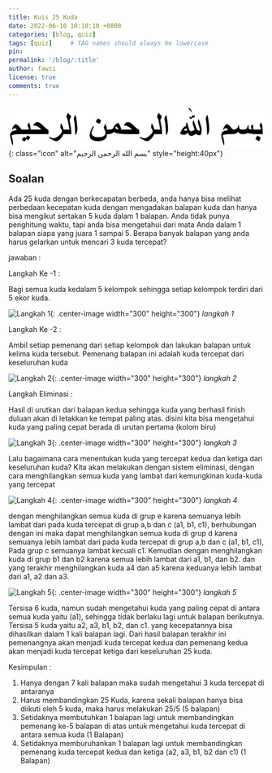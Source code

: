 ```yaml
---
title: Kuis 25 Kuda
date: 2022-06-10 10:10:10 +0800
categories: [blog, quiz]
tags: [quiz]     # TAG names should always be lowercase
pin: 
permalink: '/blog/:title'
author: fawzi
license: true
comments: true
---
```


![bismillah](/assets/img/bismillah.svg){: class="icon" alt="بسم الله الرحمن الرحيم" style="height:40px"}

## Soalan

Ada 25 kuda dengan berkecapatan berbeda, anda hanya bisa melihat perbedaan kecepatan kuda dengan mengadakan balapan kuda dan hanya bisa mengikut sertakan 5 kuda dalam 1 balapan. Anda tidak punya penghitung waktu, tapi anda bisa mengetahui dari mata Anda dalam 1 balapan siapa yang juara 1 sampai 5. Berapa banyak balapan yang anda harus gelarkan untuk mencari 3 kuda tercepat?

jawaban :

Langkah Ke -1 :


Bagi semua kuda kedalam 5 kelompok sehingga setiap kelompok terdiri dari 5 ekor kuda.


![Langkah 1](https://i.postimg.cc/3xjdKckS/kuda2.jpg){: .center-image width="300" height="300"}
_langkah 1_

Langkah Ke -2 :

 Ambil setiap pemenang dari setiap kelompok dan lakukan balapan untuk kelima kuda tersebut. Pemenang balapan ini adalah kuda tercepat dari keseluruhan kuda

![Langkah 2](https://i.postimg.cc/4yKYs4cV/kuda3.jpg){: .center-image width="300" height="300"}
_langkah 2_


Langkah Eliminasi :

 Hasil di urutkan dari balapan kedua sehingga kuda yang berhasil finish duluan akan di letakkan ke tempat paling atas. disini kita bisa mengetahui kuda yang paling cepat berada di urutan pertama (kolom biru)

![Langkah 3](https://i.postimg.cc/gkZx7JmP/kuda4.jpg){: .center-image width="300" height="300"}
_langkah 3_

Lalu bagaimana cara menentukan kuda yang tercepat kedua dan ketiga dari keseluruhan kuda?
Kita akan melakukan dengan sistem eliminasi, dengan cara menghilangkan semua kuda yang lambat dari kemungkinan kuda-kuda yang tercepat



![Langkah 4](https://i.postimg.cc/y65Jn9qP/kuda5.jpg){: .center-image width="300" height="300"}
_langkah 4_

dengan menghilangkan semua kuda di grup e karena semuanya lebih lambat dari pada kuda tercepat di grup a,b dan c (a1, b1, c1), berhubungan dengan ini maka dapat menghilangkan semua kuda di grup d karena semuanya lebih lambat dari pada kuda tercepat di grup a,b dan c (a1, b1, c1), Pada grup c semuanya lambat kecuali c1. Kemudian dengan menghilangkan kuda di grup b1 dan b2 karena semua lebih lambat dari a1, b1, dan b2. dan yang terakhir menghilangkan kuda a4 dan a5 karena keduanya lebih lambat dari a1, a2 dan a3.


![Langkah 5](https://i.postimg.cc/fy6JL47F/kuda6.jpg){: .center-image width="300" height="300"}
_langkah 5_

 Tersisa 6 kuda, namun sudah mengetahui kuda yang paling cepat di antara semua kuda yaitu (a1), sehingga tidak berlaku lagi untuk balapan berikutnya. Tersisa 5 kuda yaitu a2, a3, b1, b2, dan c1. yang kecepatannya bisa dihasilkan dalam 1 kali balapan lagi. Dari hasil balapan terakhir ini pemenangnya akan menjadi kuda tercepat kedua dan pemenang kedua akan menjadi kuda tercepat ketiga dari keseluruhan 25 kuda.


Kesimpulan :
1. Hanya dengan 7 kali balapan maka sudah mengetahui 3 kuda tercepat di antaranya
2. Harus membandingkan 25 Kuda, karena sekali balapan hanya bisa diikuti oleh 5 kuda, maka  harus melakukan  25/5  (5 balapan)
3. Setidaknya membutuhkan 1 balapan lagi untuk membandingkan pemenang ke-5 balapan di atas untuk mengetahui kuda tercepat di antara semua kuda (1 Balapan)
4. Setidaknya memburuhankan 1 balapan lagi untuk membandingkan pemenang kuda tercepat kedua dan ketiga (a2, a3, b1, b2 dan c1) (1 Balapan)
